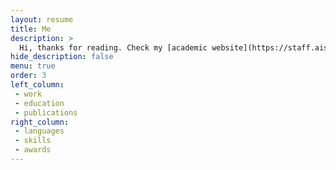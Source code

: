 ```yaml
---
layout: resume
title: Me
description: >
  Hi, thanks for reading. Check my [academic website](https://staff.aist.go.jp/atom.scott) for all of my publications etc.　I have an [online CV](https://resume.io/r/c2NAJMWXu) which is probably out of date, but not as much as this page.
hide_description: false
menu: true
order: 3
left_column:
 - work
 - education
 - publications
right_column:
 - languages
 - skills
 - awards
---
```

